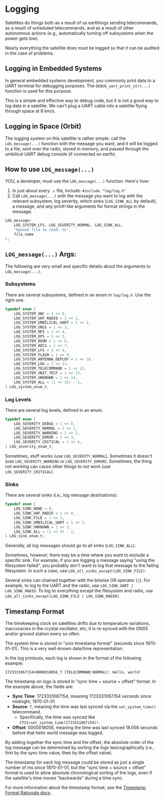 # Logging

Satellites do things both as a result of us earthlings sending telecommands, as a result of scheduled telecommands, and as a result of other autonomous actions (e.g., automatically turning off subsystems when the power gets low).

Nearly everything the satellite does must be logged so that it can be audited in the case of problems.

## Logging in Embedded Systems

In general embedded systems development, you commonly print data to a UART terminal for debugging purposes. The `DEBUG_uart_print_str(...)` function is used for this purpose.

This is a simple and effective way to debug code, but it is not a good way to log data in a satellite. We can't plug a UART cable into a satellite flying through space at 8 km/s.

## Logging in Space (Orbit)

The logging system on this satellite is rather simple: call the `LOG_message(...)` function with the message you want, and it will be logged to a file, sent over the radio, stored in memory, and passed through the umbilical UART debug console (if connected on earth).

## How to use `LOG_message(...)`

YOU, a developer, must use the `LOG_message(...)` function. Here's how:

1. In just about every `.c` file, include: `#include "log/log.h"`
2. Call `LOG_message(...)` with the message you want to log with the relevant subsystem, log severity, which sinks (`LOG_SINK_ALL` by default), a message, and any printf-like arguments for format strings in the message:
```c
LOG_message(
    LOG_SYSTEM_LFS, LOG_SEVERITY_NORMAL, LOG_SINK_ALL,
    "Opened file to read: %s",
    file_name
);
```

## `LOG_message(...)` Args:

The following are very small and specific details about the arguments to `LOG_message(...)`.

### Subsystems

There are several subsystems, defined in an enum in `log/log.h`. Use the right one.
```c
typedef enum {
    LOG_SYSTEM_OBC = 1 << 0,
    LOG_SYSTEM_UHF_RADIO = 1 << 1,
    LOG_SYSTEM_UMBILICAL_UART = 1 << 2,
    LOG_SYSTEM_GNSS = 1 << 3,
    LOG_SYSTEM_MPI = 1 << 4,
    LOG_SYSTEM_EPS = 1 << 5,
    LOG_SYSTEM_BOOM = 1 << 6,
    LOG_SYSTEM_ADCS = 1 << 7,
    LOG_SYSTEM_LFS = 1 << 8,
    LOG_SYSTEM_FLASH = 1 << 9,
    LOG_SYSTEM_ANTENNA_DEPLOY = 1 << 10,
    LOG_SYSTEM_LOG = 1 << 11,
    LOG_SYSTEM_TELECOMMAND = 1 << 12,
    LOG_SYSTEM_UNIT_TEST = 1 << 13,
    LOG_SYSTEM_UNKNOWN = 1 << 14,
    LOG_SYSTEM_ALL = (1 << 15) - 1,
} LOG_system_enum_t;
```

### Log Levels

There are several log levels, defined in an enum.

```c
typedef enum {
    LOG_SEVERITY_DEBUG = 1 << 0,
    LOG_SEVERITY_NORMAL = 1 << 1,
    LOG_SEVERITY_WARNING = 1 << 2,
    LOG_SEVERITY_ERROR = 1 << 3,
    LOG_SEVERITY_CRITICAL = 1 << 4,
} LOG_severity_enum_t;
```

Sometimes, stuff works (use `LOG_SEVERITY_NORMAL`). Sometimes it doesn't (use `LOG_SEVERITY_WARNING` or `LOG_SEVERITY_ERROR`). Sometimes, the thing not working can cause other things to not work (use `LOG_SEVERITY_CRITICAL`).

### Sinks

There are several sinks (i.e., log message destinations):
```c
typedef enum {
    LOG_SINK_NONE = 0,
    LOG_SINK_UHF_RADIO = 1 << 0,
    LOG_SINK_FILE = 1 << 1,
    LOG_SINK_UMBILICAL_UART = 1 << 2,
    LOG_SINK_UNKNOWN = 1 << 3,
    LOG_SINK_ALL = (1 << 4) - 1,
} LOG_sink_enum_t;
```

Generally, all log messages should go to all sinks (`LOG_SINK_ALL`).

Sometimes, however, there may be a time where you want to exclude a specific sink. For example, if you are logging a message saying "using the filesystem failed", you probably don't want to log that message to the failing filesystem. In such a case, use `LOG_all_sinks_except(LOG_SINK_FILE)`.

Several sinks can chained together with the bitwise OR operator (`|`). For example, to log to the UART and the radio, use `LOG_SINK_UART | LOG_SINK_RADIO`. To log to everything except the filesystem and radio, use `LOG_all_sinks_except(LOG_SINK_FILE | LOG_SINK_RADIO)`.

## Timestamp Format

The timekeeping clock on satellites drifts due to temperature variations, inaccuracies in the crystal oscillator, etc; it is re-synced with the GNSS and/or ground station every so often.

The system time is stored in "unix timestamp format" (seconds since 1970-01-01). This is a very well-known date/time representation.

In the log printouts, each log is shown in the format of the following example:
```
1723331067154+0000018056_T [TELECOMMAND:NORMAL]: Hello, world!
```

The timestamp on logs is stored in "sync time + source + offset" format. In the example above, the fields are:
* **Sync Time**: 1723331067154, meaning 1723331067.154 seconds since midnight, 1970-01-01.
* **Source**: `T`, meaning the time was last synced via the `set_system_time()` telecommand.
    * Specifically, the time was synced like `CTS1+set_system_time(1723331067154)!`.
* **Offset**: 0000018056, meaning the time was last synced 18.056 seconds before that hello world message was logged.

By adding together the sync time and the offset, the absolute order of the log message can be determined by sorting the logs lexicographically (i.e., first by the sync time value, then by the offset value).

The timestamp for each log message could be stored as just a single number of ms since 1970-01-01, but the "sync time + source + offset" format is used to allow absolute chronological sorting of the logs, even if the satellite's time moves "backwards" during a time sync.

For more information about the timestamp format, see the [Timestamp Format Rationale docs](/docs/Non-Critical_Notes/Timestamp_Format_Rationale.md).
